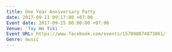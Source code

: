 ```yaml
---
title: One Year Anniversary Party
date: 2017-09-11 09:17:00 +07:00
Event date: 2017-09-15 00:00:00 +07:00
Venue: 'Tay Ho Tiki '
Event URL: https://www.facebook.com/events/157090074873861/
Genre: music
---
```


